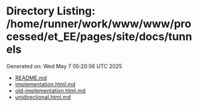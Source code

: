 # Directory Listing: /home/runner/work/www/www/processed/et_EE/pages/site/docs/tunnels
Generated on: Wed May  7 05:20:56 UTC 2025

- [README.md](README.md)
- [implementation.html.md](implementation.html.md)
- [old-implementation.html.md](old-implementation.html.md)
- [unidirectional.html.md](unidirectional.html.md)
